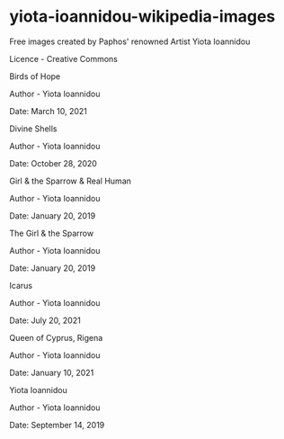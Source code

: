 # yiota-ioannidou-wikipedia-images
Free images created by Paphos' renowned Artist Yiota Ioannidou

Licence - Creative Commons


Birds of Hope

Author - Yiota Ioannidou

Date: March 10, 2021



Divine Shells

Author - Yiota Ioannidou

Date: October 28, 2020



Girl & the Sparrow & Real Human

Author - Yiota Ioannidou

Date: January 20, 2019




The Girl & the Sparrow

Author - Yiota Ioannidou

Date: January 20, 2019



Icarus

Author - Yiota Ioannidou

Date: July 20, 2021



Queen of Cyprus, Rigena

Author - Yiota Ioannidou

Date: January 10, 2021



Yiota Ioannidou

Author - Yiota Ioannidou

Date: September 14, 2019



